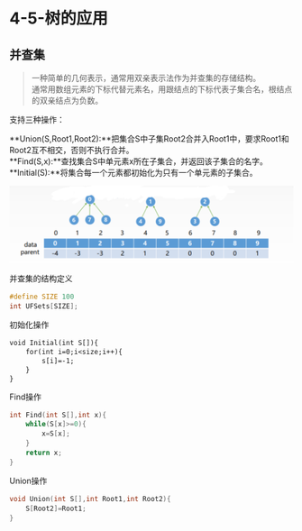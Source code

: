# 4-5-树的应用

## 并查集

> 一种简单的几何表示，通常用双亲表示法作为并查集的存储结构。  
> 通常用数组元素的下标代替元素名，用跟结点的下标代表子集合名，根结点的双亲结点为负数。

支持三种操作：

**Union\(S,Root1,Root2\):**把集合S中子集Root2合并入Root1中，要求Root1和Root2互不相交，否则不执行合并。  
**Find\(S,x\):**查找集合S中单元素x所在子集合，并返回该子集合的名字。  
**Initial\(S\):**将集合每一个元素都初始化为只有一个单元素的子集合。

![](../../.gitbook/assets/image%20%2893%29.png)

并查集的结构定义

```c
#define SIZE 100
int UFSets[SIZE];
```

初始化操作

```text
void Initial(int S[]){
    for(int i=0;i<size;i++){
        s[i]=-1;
    }   
}
```

Find操作

```c
int Find(int S[],int x){
    while(S[x]>=0){
        x=S[x];
    }
    return x;
}
```

Union操作

```c
void Union(int S[],int Root1,int Root2){
    S[Root2]=Root1;
}
```



